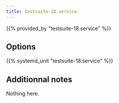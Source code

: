 ```yaml
---
title: testsuite-18.service
---
```


{{% provided_by "testsuite-18.service" %}}

## Options

{{% systemd_unit "testsuite-18.service" %}}

## Additionnal notes

Nothing here.